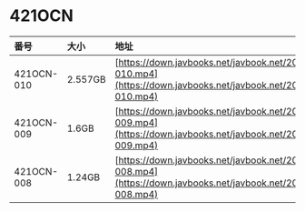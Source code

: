# 421OCN

| 番号 | 大小 | 地址 |
| :--- | :--- | :--- |
| 421OCN-010 | 2.557GB | [https://down.javbooks.net/javbook.net/2020/06/23/421OCN-010.mp4](https://down.javbooks.net/javbook.net/2020/06/23/421OCN-010.mp4) |
| 421OCN-009 | 1.6GB | [https://down.javbooks.net/javbook.net/2020/06/23/421OCN-009.mp4](https://down.javbooks.net/javbook.net/2020/06/23/421OCN-009.mp4) |
| 421OCN-008 | 1.24GB | [https://down.javbooks.net/javbook.net/2020/06/23/421OCN-008.mp4](https://down.javbooks.net/javbook.net/2020/06/23/421OCN-008.mp4) |

